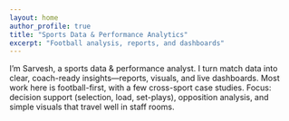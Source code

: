```yaml
---
layout: home
author_profile: true
title: "Sports Data & Performance Analytics"
excerpt: "Football analysis, reports, and dashboards"
---
```


I’m Sarvesh, a sports data & performance analyst. I turn match data into clear, coach-ready insights—reports, visuals, and live dashboards. Most work here is football-first, with a few cross-sport case studies.
Focus: decision support (selection, load, set-plays), opposition analysis, and simple visuals that travel well in staff rooms.
